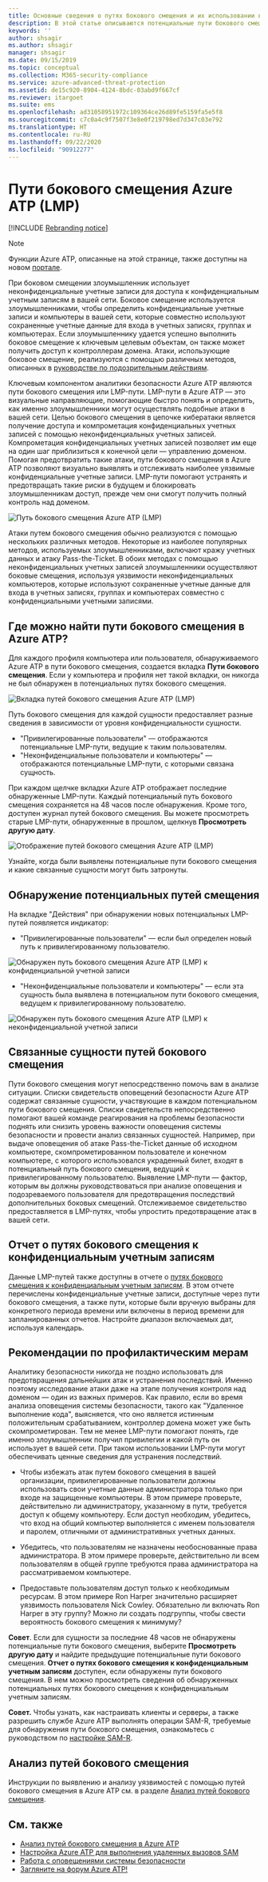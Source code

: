 ```yaml
---
title: Основные сведения о путях бокового смещения и их использовании в Azure ATP
description: В этой статье описываются потенциальные пути бокового смещения (LMP) в Azure Advanced Threat Protection (ATP).
keywords: ''
author: shsagir
ms.author: shsagir
manager: shsagir
ms.date: 09/15/2019
ms.topic: conceptual
ms.collection: M365-security-compliance
ms.service: azure-advanced-threat-protection
ms.assetid: de15c920-8904-4124-8bdc-03abd9f667cf
ms.reviewer: itargoet
ms.suite: ems
ms.openlocfilehash: ad31058951972c109364ce26d89fe5159fa5e5f8
ms.sourcegitcommit: c7c0a4c9f7507f3e8e0f219798ed7d347c03e792
ms.translationtype: HT
ms.contentlocale: ru-RU
ms.lasthandoff: 09/22/2020
ms.locfileid: "90912277"
---
```

# <a name="azure-atp-lateral-movement-paths-lmps"></a>Пути бокового смещения Azure ATP (LMP) 

[!INCLUDE [Rebranding notice](includes/rebranding.md)]

> [!NOTE]
> Функции Azure ATP, описанные на этой странице, также доступны на новом [портале](https://portal.cloudappsecurity.com).

При боковом смещении злоумышленник использует неконфиденциальные учетные записи для доступа к конфиденциальным учетным записям в вашей сети. Боковое смещение используется злоумышленниками, чтобы определить конфиденциальные учетные записи и компьютеры в вашей сети, которые совместно используют сохраненные учетные данные для входа в учетных записях, группах и компьютерах. Если злоумышленнику удается успешно выполнить боковое смещение к ключевым целевым объектам, он также может получить доступ к контроллерам домена. Атаки, использующие боковое смещение, реализуются с помощью различных методов, описанных в [руководстве по подозрительным действиям](suspicious-activity-guide.md).

Ключевым компонентом аналитики безопасности Azure ATP являются пути бокового смещения или LMP-пути. LMP-пути в Azure ATP — это визуальные направляющие, помогающие быстро понять и определить, как именно злоумышленники могут осуществлять подобные атаки в вашей сети. Целью бокового смещения в цепочке кибератаки является получение доступа и компрометация конфиденциальных учетных записей с помощью неконфиденциальных учетных записей. Компрометация конфиденциальных учетных записей позволяет им еще на один шаг приблизиться к конечной цели — управлению доменом. Помогая предотвратить такие атаки, пути бокового смещения в Azure ATP позволяют визуально выявлять и отслеживать наиболее уязвимые конфиденциальные учетные записи. LMP-пути помогают устранять и предотвращать такие риски в будущем и блокировать злоумышленникам доступ, прежде чем они смогут получить полный контроль над доменом.

![Путь бокового смещения Azure ATP (LMP)](media/atp-lmp.png)

Атаки путем бокового смещения обычно реализуются с помощью нескольких различных методов. Некоторые из наиболее популярных методов, используемых злоумышленниками, включают кражу учетных данных и атаку Pass-the-Ticket. В обоих методах с помощью неконфиденциальных учетных записей злоумышленники осуществляют боковые смещения, используя уязвимости неконфиденциальных компьютеров, которые используют сохраненные учетные данные для входа в учетных записях, группах и компьютерах совместно с конфиденциальными учетными записями.

## <a name="where-can-i-find-azure-atp-lmps"></a>Где можно найти пути бокового смещения в Azure ATP?

Для каждого профиля компьютера или пользователя, обнаруживаемого Azure ATP в пути бокового смещения, создается вкладка **Пути бокового смещения**. Если у компьютера и профиля нет такой вкладки, он никогда не был обнаружен в потенциальных путях бокового смещения. 

![Вкладка путей бокового смещения Azure ATP (LMP)](media/lateral-movement-path-tab.png)

Путь бокового смещения для каждой сущности предоставляет разные сведения в зависимости от уровня конфиденциальности сущности. 
- "Привилегированные пользователи" — отображаются потенциальные LMP-пути, ведущие к таким пользователям.
- "Неконфиденциальные пользователи и компьютеры" — отображаются потенциальные LMP-пути, с которыми связана сущность. <br>

При каждом щелчке вкладки Azure ATP отображает последние обнаруженные LMP-пути. Каждый потенциальный путь бокового смещения сохраняется на 48 часов после обнаружения. Кроме того, доступен журнал путей бокового смещения. Вы можете просмотреть старые LMP-пути, обнаруженные в прошлом, щелкнув **Просмотреть другую дату**. 

![Отображение путей бокового смещения Azure ATP (LMP)](media/atp-lmp-complete.png)

Узнайте, когда были выявлены потенциальные пути бокового смещения и какие связанные сущности могут быть затронуты. 

## <a name="lmp-discovery"></a>Обнаружение потенциальных путей смещения

На вкладке "Действия" при обнаружении новых потенциальных LMP-путей появляется индикатор:
- "Привилегированные пользователи" — если был определен новый путь к привилегированному пользователю.

![Обнаружен путь бокового смещения Azure ATP (LMP) к конфиденциальной учетной записи](media/atp-lmp-activities.png)

- "Неконфиденциальные пользователи и компьютеры" — если эта сущность была выявлена в потенциальном пути бокового смещения, ведущем к привилегированному пользователю.

![Обнаружен путь бокового смещения Azure ATP (LMP) к неконфиденциальной учетной записи](media/atp-lateral-non-sensitive.png)

## <a name="lmp-related-entities"></a>Связанные сущности путей бокового смещения
Пути бокового смещения могут непосредственно помочь вам в анализе ситуации. Списки свидетельств оповещений безопасности Azure ATP содержат связанные сущности, участвующие в каждом потенциальном пути бокового смещения. Списки свидетельств непосредственно помогают вашей команде реагирования на проблемы безопасности поднять или снизить уровень важности оповещения системы безопасности и провести анализ связанных сущностей. Например, при выдаче оповещения об атаке Pass-the-Ticket данные об исходном компьютере, скомпрометированном пользователе и конечном компьютере, с которого использовался украденный билет, входят в потенциальный путь бокового смещения, ведущий к привилегированному пользователю. Выявление LMP-пути — фактор, которым вы должны руководствоваться при анализе оповещения и подозреваемого пользователя для предотвращения последствий дополнительных боковых смещений. Отслеживаемое свидетельство предоставляется в LMP-путях, чтобы упростить предотвращение атак в вашей сети. 

## <a name="lateral-movement-paths-to-sensitive-accounts-report"></a>Отчет о путях бокового смещения к конфиденциальным учетным записям 
Данные LMP-путей также доступны в отчете о [путях бокового смещения к конфиденциальным учетным записям](investigate-lateral-movement-path.md). В этом отчете перечислены конфиденциальные учетные записи, доступные через пути бокового смещения, а также пути, которые были вручную выбраны для конкретного периода времени или включены в период времени для запланированных отчетов.  Настройте диапазон включаемых дат, используя календарь. 

## <a name="preventative-best-practices"></a>Рекомендации по профилактическим мерам
Аналитику безопасности никогда не поздно использовать для предотвращения дальнейших атак и устранения последствий. Именно поэтому исследование атаки даже на этапе получения контроля над доменом — один из важных примеров. Как правило, если во время анализа оповещения системы безопасности, такого как "Удаленное выполнение кода", выясняется, что оно является истинным положительным срабатыванием, контроллер домена может уже быть скомпрометирован. Тем не менее LMP-пути помогают понять, где именно злоумышленник получил привилегии и какой путь он использует в вашей сети. При таком использовании LMP-пути могут обеспечивать ценные сведения для устранения последствий.  

- Чтобы избежать атак путем бокового смещения в вашей организации, привилегированные пользователи должны использовать свои учетные данные администратора только при входе на защищенные компьютеры. В этом примере проверьте, действительно ли администратору, указанному в пути, требуется доступ к общему компьютеру. Если доступ необходим, убедитесь, что вход на общий компьютер выполняется с именем пользователя и паролем, отличными от административных учетных данных.

- Убедитесь, что пользователям не назначены необоснованные права администратора. В этом примере проверьте, действительно ли всем пользователям в общей группе требуются права администратора на рассматриваемом компьютере.

- Предоставьте пользователям доступ только к необходимым ресурсам. В этом примере Ron Harper значительно расширяет уязвимость пользователя Nick Cowley. Обязательно ли включать Ron Harper в эту группу? Можно ли создать подгруппы, чтобы свести вероятность бокового смещения к минимуму?

**Совет**. Если для сущности за последние 48 часов не обнаружены потенциальные пути бокового смещения, выберите **Просмотреть другую дату** и найдите предыдущие потенциальные пути бокового смещения. **Отчет о путях бокового смещения к конфиденциальным учетным записям** доступен, если обнаружены пути бокового смещения. В нем можно просмотреть сведения об обнаруженных потенциальных путях бокового смещения к конфиденциальным учетным записям. 

**Совет.** Чтобы узнать, как настраивать клиенты и серверы, а также разрешить службе Azure ATP выполнять операции SAM-R, требуемые для обнаружения пути бокового смещения, ознакомьтесь с руководством по [настройке SAM-R](install-step8-samr.md).


## <a name="investigating-lmps"></a>Анализ путей бокового смещения
Инструкции по выявлению и анализу уязвимостей с помощью путей бокового смещения в Azure ATP см. в разделе [Анализ путей бокового смещения](investigate-lateral-movement-path.md).


## <a name="see-also"></a>См. также
- [Анализ путей бокового смещения в Azure ATP](investigate-lateral-movement-path.md)
- [Настройка Azure ATP для выполнения удаленных вызовов SAM](install-step8-samr.md)
- [Работа с оповещениями системы безопасности](working-with-suspicious-activities.md)
- [Загляните на форум Azure ATP!](https://aka.ms/azureatpcommunity)
